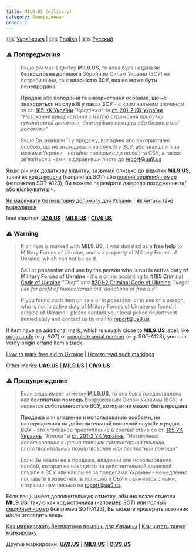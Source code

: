 ```yaml
---
title: MIL9.US (military)
category: Попередження
order: 2
---
```


🇺🇦 [Українська](#UA) \| 🇺🇸 [English](#EN) \| 🇦🇶 [Русский](#RU)

<a name="UA"></a>
### ⚠️ **Попередження**
> Якщо річ має відмітку **MIL9.US**, то вона була надана як **безкоштовна допомога** Збройним Силам України (ЗСУ) на потреби війни, та є **власністю ЗСУ, яка не може бути перепродана**.
>
> **Продаж** або **володіння та використання особами, що не знаходяться на службі у лавах ЗСУ** - є кримінальним злочином за ст. [185 КК України](https://protocol.ua/ua/kriminalniy_kodeks_ukraini_stattya_185/) _"Крадіжка"_ та [ст. 201-2 КК України](https://protocol.ua/ua/kriminalniy_kodeks_ukraini_stattya_201_2/) _"Незаконне використання з метою отримання прибутку гуманітарної допомоги, благодійних пожертв або безоплатної допомоги"_
> 
> Якщо Ви знайшли її у продажу, володінні або використанні особою, що не знаходиться на службі у ЗСУ, або знайшли її за межами України - негайно повідомте до поліції та СБУ, а також зв'яжіться з нами, відправивши листа до [report@ua9.us](mailto:report@ua9.us)

Якщо річ має додаткову відмітку, зазвичай близько до відмітки **MIL9.US**, такий як [код джерела](/mark/sources/) (наприклад _SOT_) або [повний серійний номер](/mark/serials) (наприклад SOT-A123), Ви можете перевірити джерело походження та/або віслікувати річ.

[Як маркувати безкоштовну допомогу для України](/mark/mark) \| [Як читати таке маркування](/mark/read)

Інші відмітки: **[UA9.US](/alert/generic)** \| **[MIL9.US](/alert/military)** \| **[CIV9.US](/alert/civil)**

<a name="EN"></a>
### ⚠️ **Warning**
> If an item is marked with **MIL9.US**, it was donated as a **free help** to Military Forces of Ukraine, and is a property of Military Forces of Ukraine, which can not be sold.
>
> **Sell** or **posession and use by the person who is not is active duty of Military Forces of Ukraine** - it's a crime according to [#185 Criminal Code of Ukraine](https://protocol.ua/ua/kriminalniy_kodeks_ukraini_stattya_185/) _"Theft"_ and [#201-2 Criminal Code of Ukraine](https://protocol.ua/ua/kriminalniy_kodeks_ukraini_stattya_201_2/) _"Illegal use for profit of humanitarian aid, donations or free aid"_
> 
> If you found such item on sale or in posession or in use of a person, who is not in active duty of Military Forces of Ukraine or found it outside of Ukraine - please contact your local police department immediately and contact us by mail to [report@ua9.us](mailto:report@ua9.us)

If item have an additional mark, which is usually close to **MIL9.US** label, like [origin code](/mark/sources/) (e.g. _SOT_) or [complete serial number](/mark/serials) (e.g. SOT-A123), you can verify origin or/and item's track.

[How to mark free aid to Ukraine](/mark/mark_en) \| [How to read such markings](/mark/read_en)

Other marks: **[UA9.US](/alert/generic)** \| **[MIL9.US](/alert/military)** \| **[CIV9.US](/alert/civil)**

<a name="RU"></a>
### ⚠️ **Предупреждение**
> Если вещь имеет отметку **MIL9.US**, то она была предоставлена как **бесплатная помощь** Вооруженным Силам Украины (ВСУ) и является **собственностью ВСУ, которая не может быть продана**.
>
> **Продажа** или **владение и использование особами, не находящимися на действительной воинской службе в рядах ВСУ** - это уголовное преступление в соответствие со ст. [185 УК Украины](https://protocol.ua/ua/kriminalniy_kodeks_ukraini_stattya_185/) _"Кража"_ и [ст. 201-2 УК Украины](https://protocol.ua/ua/kriminalniy_kodeks_ukraini_stattya_201_2/) _"Незаконное использование с целью прибыли гуманитарной помощи, благотворительных пожертвований или бесплатной помощи"_
> 
> Если Вы нашли ее в продаже, владении или использовании особой, которая не находится на действительной воинской службе в ВСУ или нашли ее за пределами Украины - немедленно поставьте в известность полицию и СБУ и свяжитесь с нами, отправив нам письмо на [report@ua9.us](mailto:report@ua9.us)

Если вещь имеет дополнительную отметку, обычно возле отметки **MIL9.US**, такую как [код источника](/mark/sources/) (например _SOT_) или [полный серийный номер](/mark/serials) (например SOT-A123), Вы можете проверить источник и/или отследить вещь.

[Как маркировать бесплатную помощь для Украины](/mark/mark_ru) \| [Как читать такую маркировку](/mark/read_ru)

Другие маркировки: **[UA9.US](/alert/generic)** \| **[MIL9.US](/alert/military)** \| **[CIV9.US](/alert/civil)**
